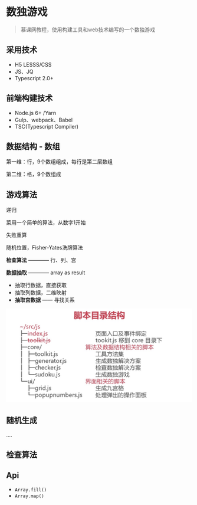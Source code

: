 # 数独游戏

> 慕课网教程，使用构建工具和web技术编写的一个数独游戏

## 采用技术
- H5 LESSS/CSS
- JS、JQ
- Typescript 2.0+

## 前端构建技术
- Node.js 6+ /Yarn
- Gulp、webpack、Babel
- TSC(Typescript Compiler)

## 数据结构 - 数组

第一维：行，9个数组组成，每行是第二层数组

第二维：格，9个数组成

## 游戏算法

递归

菜用一个简单的算法，从数字1开始

失败重算

随机位置，Fisher-Yates洗牌算法

**检查算法** ———— 行、列、宫

**数据抽取** ———— array as result
- 抽取行数据，直接获取
- 抽取列数据，二维映射
- **抽取宫数据** —— 寻找关系

![脚本目录结构](./src/img/js-dir.jpg)

## 随机生成

....

## 检查算法

## Api
- `Array.fill()`
- `Array.map()`